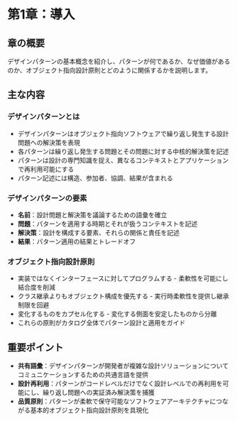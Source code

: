 # 第1章：導入

## 章の概要
デザインパターンの基本概念を紹介し、パターンが何であるか、なぜ価値があるのか、オブジェクト指向設計原則とどのように関係するかを説明します。

## 主な内容

### デザインパターンとは
- デザインパターンはオブジェクト指向ソフトウェアで繰り返し発生する設計問題への解決策を表現
- 各パターンは繰り返し発生する問題とその問題に対する中核的解決策を記述
- パターンは設計の専門知識を捉え、異なるコンテキストとアプリケーションで再利用可能にする
- パターン記述には構造、参加者、協調、結果が含まれる

### デザインパターンの要素
- **名前**：設計問題と解決策を議論するための語彙を確立
- **問題**：パターンを適用する時期とそれが扱うコンテキストを記述
- **解決策**：設計を構成する要素、それらの関係と責任を記述
- **結果**：パターン適用の結果とトレードオフ

### オブジェクト指向設計原則
- 実装ではなくインターフェースに対してプログラムする - 柔軟性を可能にし結合度を削減
- クラス継承よりもオブジェクト構成を優先する - 実行時柔軟性を提供し継承制限を回避
- 変化するものをカプセル化する - 変化する側面を安定したものから分離
- これらの原則がカタログ全体でパターン設計と適用をガイド

## 重要ポイント
- **共有語彙**：デザインパターンが開発者が複雑な設計ソリューションについてコミュニケーションするための共通言語を提供
- **設計再利用**：パターンがコードレベルだけでなく設計レベルでの再利用を可能にし、繰り返し問題への実証済み解決策を捕獲
- **品質原則**：パターンが柔軟で保守可能なソフトウェアアーキテクチャにつながる基本的オブジェクト指向設計原則を具現化